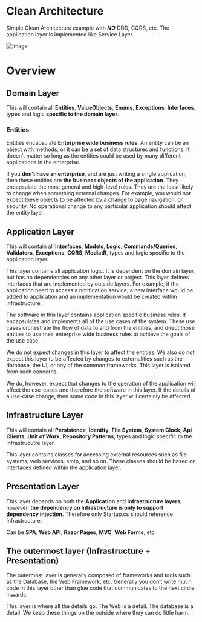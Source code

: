 # Clean Architecture

Simple Clean Architecture example with ***NO*** DDD, CQRS, etc. The application layer is implemented like Service Layer.

![image](https://user-images.githubusercontent.com/34960418/205628894-ed445a14-203a-4fe0-a603-93bcd1a2f9b4.png)


# Overview

## Domain Layer

This will contain all **Entities**, **ValueObjects**, **Enums**, **Exceptions**, **Interfaces**, types and logic **specific to the domain layer**.

### Entities

Entities encapsulate **Enterprise wide business rules**. An entity can be an object with methods, or it can be a set of data structures and functions. It doesn’t matter so long as the entities could be used by many different applications in the enterprise.

If you **don’t have an enterprise**, and are just writing a single application, then these entities are **the business objects of the application**. They encapsulate the most general and high-level rules. They are the least likely to change when something external changes. For example, you would not expect these objects to be affected by a change to page navigation, or security. No operational change to any particular application should affect the entity layer.


## Application Layer

This will contain all **Interfaces**, **Models**, **Logic**, **Commands/Queries**, **Validators**, **Exceptions**, **CQRS**, **MediatR**, types and logic specific to the application layer.

This layer contains all application logic. It is dependent on the domain layer, but has no dependencies on any other layer or project. This layer defines interfaces that are implemented by outside layers. For example, if the application need to access a notification service, a new interface would be added to application and an implementation would be created within infrastructure.

The software in this layer contains application specific business rules. It encapsulates and implements all of the use cases of the system. These use cases orchestrate the flow of data to and from the entities, and direct those entities to use their enterprise wide business rules to achieve the goals of the use case.

We do not expect changes in this layer to affect the entities. We also do not expect this layer to be affected by changes to externalities such as the database, the UI, or any of the common frameworks. This layer is isolated from such concerns.

We do, however, expect that changes to the operation of the application will affect the use-cases and therefore the software in this layer. If the details of a use-case change, then some code in this layer will certainly be affected.


## Infrastructure Layer

This will contain all **Persistence**, **Identity**, **File System**, **System Clock**, **Api Clients**, **Unit of Work**, **Repository Patterns**, types and logic specific to the infrastrucutre layer.

This layer contains classes for accessing external resources such as file systems, web services, smtp, and so on. These classes should be based on interfaces defined within the application layer.


## Presentation Layer

This layer depends on both the **Application** and **Infrastructure layers**, however, **the dependency on Infrastructure is only to support dependency injection**. Therefore only Startup.cs should reference Infrastructure.

Can be **SPA**, **Web API**, **Razor Pages**, **MVC**, **Web Forms**, etc.


## The outermost layer (Infrastructure + Presentation)

The outermost layer is generally composed of frameworks and tools such as the Database, the Web Framework, etc. Generally you don’t write much code in this layer other than glue code that communicates to the next circle inwards.

This layer is where all the details go. The Web is a detail. The database is a detail. We keep these things on the outside where they can do little harm.

